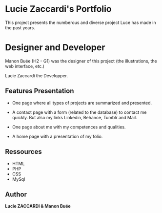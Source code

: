 # Lucie Zaccardi's Portfolio 

This project presents the numberous and diverse project Luce has made in the past years.

# Designer and Developer 

Manon Buée (H2 - G1) was the designer of this project (the illustrations, the web interface, etc.)

Lucie Zaccardi the Developper.

## Features Presentation 

- One page where all types of projects are summarized and presented.

- A contact page with a form (related to the database) to contact me quickly. But also my links Linkedin, Behance, Tumblr and Mail. 

- One page about me with my competences and qualities. 

- A home page with a presentation of my folio. 


## Ressources

- HTML
- PHP
- CSS
- MySql

## Author

**Lucie ZACCARDI & Manon Buée** 